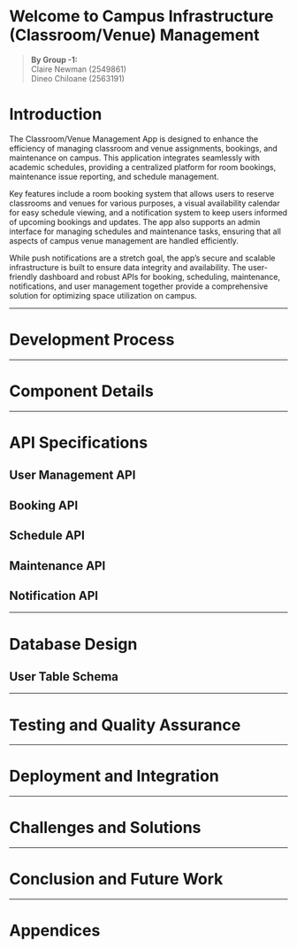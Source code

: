 # Welcome to Campus Infrastructure (Classroom/Venue) Management

> **By Group -1:**<br>
> Claire Newman (2549861)  
> Dineo Chiloane (2563191)

# Introduction

The Classroom/Venue Management App is designed to enhance the efficiency of managing classroom and venue assignments, bookings, and maintenance on campus. This application integrates seamlessly with academic schedules, providing a centralized platform for room bookings, maintenance issue reporting, and schedule management.

Key features include a room booking system that allows users to reserve classrooms and venues for various purposes, a visual availability calendar for easy schedule viewing, and a notification system to keep users informed of upcoming bookings and updates. The app also supports an admin interface for managing schedules and maintenance tasks, ensuring that all aspects of campus venue management are handled efficiently.

While push notifications are a stretch goal, the app’s secure and scalable infrastructure is built to ensure data integrity and availability. The user-friendly dashboard and robust APIs for booking, scheduling, maintenance, notifications, and user management together provide a comprehensive solution for optimizing space utilization on campus.

---

# Development Process

---

# Component Details

---

# API Specifications

## User Management API

## Booking API

## Schedule API

## Maintenance API

## Notification API

---

# Database Design

## User Table Schema

---

# Testing and Quality Assurance

---

# Deployment and Integration

---

# Challenges and Solutions

---

# Conclusion and Future Work

---

# Appendices
